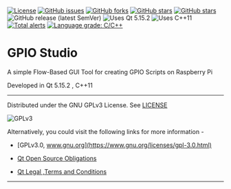 [![License](https://img.shields.io/static/v1?label=LICENSE&message=GNU%20GPLv3&color=brightgreen&style=for-the-badge)](https://github.com/arnitdo/GPIOStudio/blob/main/docs/LICENSE)
[![GitHub issues](https://img.shields.io/github/issues/arnitdo/GPIOStudio?style=for-the-badge)](https://github.com/arnitdo/GPIOStudio/issues)
[![GitHub forks](https://img.shields.io/github/forks/arnitdo/GPIOStudio?style=for-the-badge)](https://github.com/arnitdo/GPIOStudio/network)
[![GitHub stars](https://img.shields.io/github/stars/arnitdo/GPIOStudio?style=for-the-badge)](https://github.com/arnitdo/GPIOStudio/stargazers)
[![GitHub stars](https://img.shields.io/github/watchers/arnitdo/GPIOStudio?style=for-the-badge)](https://github.com/arnitdo/GPIOStudio/watchers)
![GitHub release (latest SemVer)](https://img.shields.io/github/v/release/arnitdo/GPIOStudio?label=Latest%20Version&include_prerelease&sort=semver&style=for-the-badge)
![Uses Qt 5.15.2](https://img.shields.io/static/v1?label=USES&message=QT%205.15.2&color=brightgreen&style=for-the-badge)
![Uses C++11](https://img.shields.io/static/v1?label=USES&message=C%2B%2B11&color=brightgreen&style=for-the-badge)
[![Total alerts](https://img.shields.io/lgtm/alerts/g/arnitdo/GPIOStudio.svg?logo=lgtm&logoWidth=18&style=for-the-badge)](https://lgtm.com/projects/g/arnitdo/GPIOStudio/alerts/)
[![Language grade: C/C++](https://img.shields.io/lgtm/grade/cpp/g/arnitdo/GPIOStudio.svg?logo=lgtm&logoWidth=18&style=for-the-badge)](https://lgtm.com/projects/g/arnitdo/GPIOStudio/context:cpp)
# GPIO Studio
A simple Flow-Based GUI Tool for creating GPIO Scripts on Raspberry Pi

Developed in Qt 5.15.2 , C++11

----

Distributed under the GNU GPLv3 License. See [LICENSE](https://github.com/arnitdo/GPIOStudio/blob/main/docs/LICENSE)

![GPLv3](https://user-images.githubusercontent.com/68515826/113308045-6609f880-9323-11eb-8167-0b76622031db.png)

Alternatively, you could visit the following links for more information - 
* [GPLv3.0, www.gnu.org](https://www.gnu.org/licenses/gpl-3.0.html)

* [Qt Open Source Obligations](https://www.qt.io/licensing/open-source-lgpl-obligations)

* [Qt Legal ,Terms and Conditions](https://www.qt.io/terms-conditions/)

---
